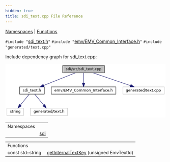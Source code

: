 ```yaml
---
hidden: true
title: sdi_text.cpp File Reference
---
```


[Namespaces](#namespaces) \| [Functions](#func-members)

`#include "`<a href="sdi__text_8h_source.md">sdi_text.h</a>`"`
`#include "`<a href="_e_m_v___common___interface_8h_source.md">emv/EMV_Common_Interface.h</a>`"`
`#include "generated/text.cpp"`

Include dependency graph for sdi_text.cpp:

![](sdi__text_8cpp__incl.png)

|            |                                            |
|------------|--------------------------------------------|
| Namespaces |                                            |
|            | <a href="namespacesdi.md">sdi</a> |

|  |  |
|----|----|
| Functions |  |
| const std::string  | <a href="namespacesdi.md#acbe03b26f4cc788074b40c5f8245bc21">getInternalTextKey</a> (unsigned EmvTextId) |
